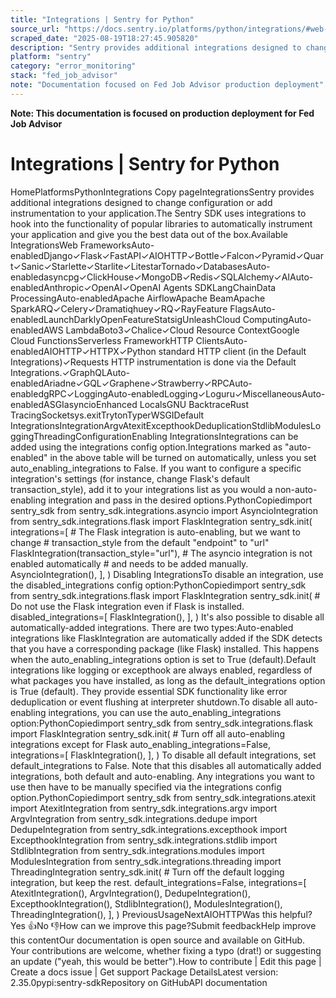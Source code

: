```yaml
---
title: "Integrations | Sentry for Python"
source_url: "https://docs.sentry.io/platforms/python/integrations/#web-frameworks"
scraped_date: "2025-08-19T18:27:45.905820"
description: "Sentry provides additional integrations designed to change configuration or add instrumentation to your application."
platform: "sentry"
category: "error_monitoring"
stack: "fed_job_advisor"
note: "Documentation focused on Fed Job Advisor production deployment"
---
```

**Note: This documentation is focused on production deployment for Fed Job Advisor**

# Integrations | Sentry for Python

HomePlatformsPythonIntegrations Copy pageIntegrationsSentry provides additional integrations designed to change configuration or add instrumentation to your application.The Sentry SDK uses integrations to hook into the functionality of popular libraries to automatically instrument your application and give you the best data out of the box.Available IntegrationsWeb FrameworksAuto-enabledDjango✓Flask✓FastAPI✓AIOHTTP✓Bottle✓Falcon✓Pyramid✓Quart✓Sanic✓Starlette✓Starlite✓LitestarTornado✓DatabasesAuto-enabledasyncpg✓ClickHouse✓MongoDB✓Redis✓SQLAlchemy✓AIAuto-enabledAnthropic✓OpenAI✓OpenAI Agents SDKLangChainData ProcessingAuto-enabledApache AirflowApache BeamApache SparkARQ✓Celery✓Dramatiqhuey✓RQ✓RayFeature FlagsAuto-enabledLaunchDarklyOpenFeatureStatsigUnleashCloud ComputingAuto-enabledAWS LambdaBoto3✓Chalice✓Cloud Resource ContextGoogle Cloud FunctionsServerless FrameworkHTTP ClientsAuto-enabledAIOHTTP✓HTTPX✓Python standard HTTP client (in the Default Integrations)✓Requests HTTP instrumentation is done via the Default Integrations.✓GraphQLAuto-enabledAriadne✓GQL✓Graphene✓Strawberry✓RPCAuto-enabledgRPC✓LoggingAuto-enabledLogging✓Loguru✓MiscellaneousAuto-enabledASGIasyncioEnhanced LocalsGNU BacktraceRust TracingSocketsys.exitTrytonTyperWSGIDefault IntegrationsIntegrationArgvAtexitExcepthookDeduplicationStdlibModulesLoggingThreadingConfigurationEnabling IntegrationsIntegrations can be added using the integrations config option.Integrations marked as "auto-enabled" in the above table will be turned on automatically, unless you set auto_enabling_integrations to False. If you want to configure a specific integration's settings (for instance, change Flask's default transaction_style), add it to your integrations list as you would a non-auto-enabling integration and pass in the desired options.PythonCopiedimport sentry_sdk from sentry_sdk.integrations.asyncio import AsyncioIntegration from sentry_sdk.integrations.flask import FlaskIntegration sentry_sdk.init( integrations=[ # The Flask integration is auto-enabling, but we want to change # transaction_style from the default "endpoint" to "url" FlaskIntegration(transaction_style="url"), # The asyncio integration is not enabled automatically # and needs to be added manually. AsyncioIntegration(), ], ) Disabling IntegrationsTo disable an integration, use the disabled_integrations config option:PythonCopiedimport sentry_sdk from sentry_sdk.integrations.flask import FlaskIntegration sentry_sdk.init( # Do not use the Flask integration even if Flask is installed. disabled_integrations=[ FlaskIntegration(), ], ) It's also possible to disable all automatically-added integrations. There are two types:Auto-enabled integrations like FlaskIntegration are automatically added if the SDK detects that you have a corresponding package (like Flask) installed. This happens when the auto_enabling_integrations option is set to True (default).Default integrations like logging or excepthook are always enabled, regardless of what packages you have installed, as long as the default_integrations option is True (default). They provide essential SDK functionality like error deduplication or event flushing at interpreter shutdown.To disable all auto-enabling integrations, you can use the auto_enabling_integrations option:PythonCopiedimport sentry_sdk from sentry_sdk.integrations.flask import FlaskIntegration sentry_sdk.init( # Turn off all auto-enabling integrations except for Flask auto_enabling_integrations=False, integrations=[ FlaskIntegration(), ], ) To disable all default integrations, set default_integrations to False. Note that this disables all automatically added integrations, both default and auto-enabling. Any integrations you want to use then have to be manually specified via the integrations config option.PythonCopiedimport sentry_sdk from sentry_sdk.integrations.atexit import AtexitIntegration from sentry_sdk.integrations.argv import ArgvIntegration from sentry_sdk.integrations.dedupe import DedupeIntegration from sentry_sdk.integrations.excepthook import ExcepthookIntegration from sentry_sdk.integrations.stdlib import StdlibIntegration from sentry_sdk.integrations.modules import ModulesIntegration from sentry_sdk.integrations.threading import ThreadingIntegration sentry_sdk.init( # Turn off the default logging integration, but keep the rest. default_integrations=False, integrations=[ AtexitIntegration(), ArgvIntegration(), DedupeIntegration(), ExcepthookIntegration(), StdlibIntegration(), ModulesIntegration(), ThreadingIntegration(), ], ) PreviousUsageNextAIOHTTPWas this helpful?Yes 👍No 👎How can we improve this page?Submit feedbackHelp improve this contentOur documentation is open source and available on GitHub. Your contributions are welcome, whether fixing a typo (drat!) or suggesting an update ("yeah, this would be better").How to contribute | Edit this page | Create a docs issue | Get support Package DetailsLatest version: 2.35.0pypi:sentry-sdkRepository on GitHubAPI documentation